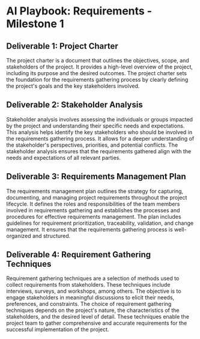 # AI Playbook: Requirements - Milestone 1

## Deliverable 1: Project Charter

The project charter is a document that outlines the objectives, scope, and stakeholders of the
project. It provides a high-level overview of the project, including its purpose and the desired
outcomes. The project charter sets the foundation for the requirements gathering process by clearly
defining the project's goals and the key stakeholders involved.

## Deliverable 2: Stakeholder Analysis

Stakeholder analysis involves assessing the individuals or groups impacted by the project and
understanding their specific needs and expectations. This analysis helps identify the key
stakeholders who should be involved in the requirements gathering process. It allows for a deeper
understanding of the stakeholder's perspectives, priorities, and potential conflicts. The
stakeholder analysis ensures that the requirements gathered align with the needs and expectations
of all relevant parties.

## Deliverable 3: Requirements Management Plan

The requirements management plan outlines the strategy for capturing, documenting, and managing
project requirements throughout the project lifecycle. It defines the roles and responsibilities of
the team members involved in requirements gathering and establishes the processes and procedures
for effective requirements management. The plan includes guidelines for requirement prioritization,
traceability, validation, and change management. It ensures that the requirements gathering process
is well-organized and structured.

## Deliverable 4: Requirement Gathering Techniques

Requirement gathering techniques are a selection of methods used to collect requirements from
stakeholders. These techniques include interviews, surveys, and workshops, among others. The
objective is to engage stakeholders in meaningful discussions to elicit their needs, preferences,
and constraints. The choice of requirement gathering techniques depends on the project's nature,
the characteristics of the stakeholders, and the desired level of detail. These techniques enable
the project team to gather comprehensive and accurate requirements for the successful
implementation of the project.